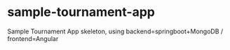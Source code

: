 # sample-tournament-app
Sample Tournament App skeleton, using backend=springboot+MongoDB / frontend=Angular
